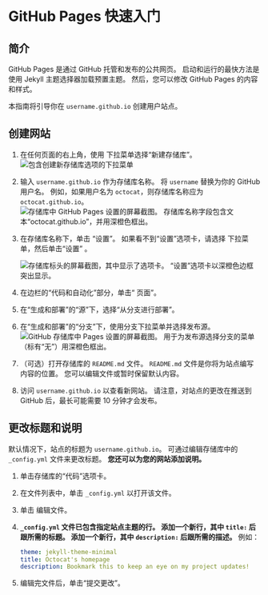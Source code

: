# GitHub Pages 快速入门

## 简介 #

GitHub Pages 是通过 GitHub 托管和发布的公共网页。 启动和运行的最快方法是使用 Jekyll 主题选择器加载预置主题。 然后，您可以修改 GitHub Pages 的内容和样式。

本指南将引导你在 `username.github.io` 创建用户站点。

## 创建网站 

1. 在任何页面的右上角，使用 下拉菜单选择“新建存储库”。![包含创建新存储库选项的下拉菜单](https://docs.github.com/assets/cb-31554/images/help/repository/repo-create.png)

2. 输入 `username.github.io` 作为存储库名称。 将 `username` 替换为你的 GitHub 用户名。 例如，如果用户名为 `octocat`，则存储库名称应为 `octocat.github.io`。![存储库中 GitHub Pages 设置的屏幕截图。 存储库名称字段包含文本“octocat.github.io”，并用深橙色框出。](https://docs.github.com/assets/cb-48482/images/help/pages/create-repository-name-pages.png)

3. 在存储库名称下，单击 “设置”。 如果看不到“设置”选项卡，请选择 下拉菜单，然后单击“设置” 。

   ![存储库标头的屏幕截图，其中显示了选项卡。 “设置”选项卡以深橙色边框突出显示。](https://docs.github.com/assets/cb-28266/images/help/repository/repo-actions-settings.png)

4. 在边栏的“代码和自动化”部分，单击“ 页面”。

5. 在“生成和部署”的“源”下，选择“从分支进行部署”。

6. 在“生成和部署”的“分支”下，使用分支下拉菜单并选择发布源。![GitHub 存储库中 Pages 设置的屏幕截图。 用于为发布源选择分支的菜单（标有“无”）用深橙色框出。](https://docs.github.com/assets/cb-47267/images/help/pages/publishing-source-drop-down.png)

7. （可选）打开存储库的 `README.md` 文件。 `README.md` 文件是你将为站点编写内容的位置。 您可以编辑文件或暂时保留默认内容。

8. 访问 `username.github.io` 以查看新网站。 请注意，对站点的更改在推送到 GitHub 后，最长可能需要 10 分钟才会发布。

## 更改标题和说明 

默认情况下，站点的标题为 `username.github.io`。 可通过编辑存储库中的 `_config.yml` 文件来更改标题。 **您还可以为您的网站添加说明。**

1. 单击存储库的“代码”选项卡。

2. 在文件列表中，单击 `_config.yml` 以打开该文件。

3. 单击 编辑文件。

4. **`_config.yml` 文件已包含指定站点主题的行。 添加一个新行，其中 `title:` 后跟所需的标题。 添加一个新行，其中 `description:` 后跟所需的描述。** 例如：

   ```yaml
   theme: jekyll-theme-minimal
   title: Octocat's homepage
   description: Bookmark this to keep an eye on my project updates!
   ```

5. 编辑完文件后，单击“提交更改”。